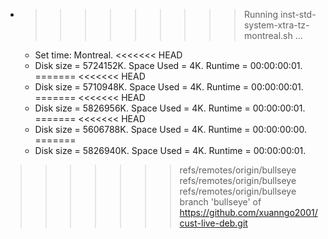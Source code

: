 * >>>>>>>>> Running inst-std-system-xtra-tz-montreal.sh ...
  * Set time: Montreal.
<<<<<<< HEAD
  * Disk size = 5724152K. Space Used = 4K. Runtime = 00:00:00:01.
=======
<<<<<<< HEAD
  * Disk size = 5710948K. Space Used = 4K. Runtime = 00:00:00:01.
=======
<<<<<<< HEAD
  * Disk size = 5826956K. Space Used = 4K. Runtime = 00:00:00:01.
=======
<<<<<<< HEAD
  * Disk size = 5606788K. Space Used = 4K. Runtime = 00:00:00:00.
=======
  * Disk size = 5826940K. Space Used = 4K. Runtime = 00:00:00:01.
>>>>>>> refs/remotes/origin/bullseye
>>>>>>> refs/remotes/origin/bullseye
>>>>>>> refs/remotes/origin/bullseye
>>>>>>> branch 'bullseye' of https://github.com/xuanngo2001/cust-live-deb.git
